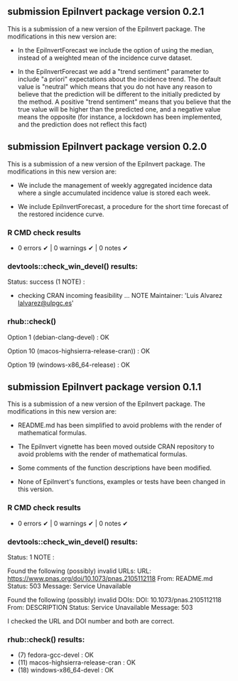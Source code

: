 ## submission EpiInvert package version 0.2.1

This is a submission of a new version of the EpiInvert package. The modifications
in this new version are: 

* In the EpiInvertForecast we include the option of using the median, instead of
a weighted mean of the incidence curve dataset. 

* In the EpiInvertForecast we add a "trend sentiment" parameter to 
include "a priori" expectations about the incidence trend. The default value is 
"neutral" which means that you do not have any reason to believe that the prediction 
will be different to the initially predicted by the method. A positive "trend sentiment" 
means that you believe that the true value will be higher than the predicted one, 
and a negative value means the opposite (for instance, a lockdown has been implemented, 
and the prediction does not reflect this fact)





## submission EpiInvert package version 0.2.0

This is a submission of a new version of the EpiInvert package. The modifications
in this new version are: 

* We include the management of weekly aggregated incidence data where a single 
accumulated incidence value is stored each week. 

* We include EpiInvertForecast, a procedure for the short time forecast of the 
restored incidence curve.

### R CMD check results
* 0 errors ✔ | 0 warnings ✔ | 0 notes ✔

### devtools::check_win_devel() results: 
Status: success (1 NOTE) : 

* checking CRAN incoming feasibility ... NOTE
Maintainer: 'Luis Alvarez <lalvarez@ulpgc.es>'


### rhub::check()

Option 1 (debian-clang-devel) : OK

Option 10 (macos-highsierra-release-cran)) : OK

Option 19 (windows-x86_64-release) : OK






## submission EpiInvert package version 0.1.1

This is a submission of a new version of the EpiInvert package. The modifications
in this new version are: 

* README.md has been simplified to avoid problems with the render of mathematical 
formulas.

* The EpiInvert vignette has been moved outside CRAN repository to avoid problems 
with the render of mathematical formulas.

* Some comments of the function descriptions have been modified.

* None of EpiInvert's functions, examples or tests have been changed in this version.

### R CMD check results
* 0 errors ✔ | 0 warnings ✔ | 0 notes ✔

### devtools::check_win_devel() results: 
Status: 1 NOTE : 

Found the following (possibly) invalid URLs:
  URL: https://www.pnas.org/doi/10.1073/pnas.2105112118
    From: README.md
    Status: 503
    Message: Service Unavailable

Found the following (possibly) invalid DOIs:
  DOI: 10.1073/pnas.2105112118
    From: DESCRIPTION
    Status: Service Unavailable
    Message: 503
    
I checked the URL and DOI number and both are correct. 

### rhub::check() results:
* (7) fedora-gcc-devel : OK
* (11) macos-highsierra-release-cran : OK
* (18) windows-x86_64-devel : OK